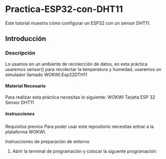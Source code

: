 # Practica-ESP32-con-DHT11
Este tutorial muestra cómo configurar un ESP32 con un sensor DHT11.
## Introducción
### Descripción
Lo usamos en un ambiente de recolección de datos, en esta práctica usaremos sensor() para recolectar la temperatura y humedad, usaremos un simulador llamado WOKWI.Esp32DTH11
#### Material Necesario
Para realizar esta práctica necesitas lo siguiente:
WOKWI
Tarjeta ESP 32
Sensor DHT11
##### Instrucciones 
Requisitos previos
Para poder usar este repositorio necesitas entrar a la plataforma WOKWI.

Instrucciones de preparación de entorno
1. Abrir la terminal de programación y colocar la siguente programación:

  
